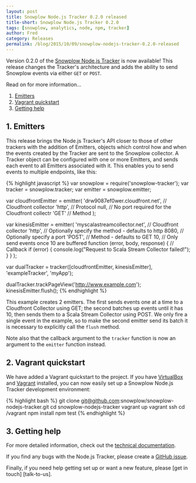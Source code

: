 ```yaml
---
layout: post
title: Snowplow Node.js Tracker 0.2.0 released
title-short: Snowplow Node.js Tracker 0.2.0
tags: [snowplow, analytics, node, npm, tracker]
author: Fred
category: Releases
permalink: /blog/2015/10/09/snowplow-nodejs-tracker-0.2.0-released
---
```


Version 0.2.0 of the [Snowplow Node.js Tracker][repo] is now available! This release changes the Tracker's architecture and adds the ability to send Snowplow events via either `GET` or `POST`.

Read on for more information...

1. [Emitters](/blog/2015/10/09/snowplow-node.js-tracker-0.2.0-released/#emitters)
2. [Vagrant quickstart](/blog/2015/10/09/snowplow-node.js-tracker-0.2.0-released/#vagrant)
3. [Getting help](/blog/2015/10/09/snowplow-node.js-tracker-0.2.0-released/#help)

<!--more-->

<h2 id="emitters">1. Emitters</h2>

This release brings the Node.js Tracker's API closer to those of other trackers with the addition of Emitters, objects which control how and when the events created by the Tracker are sent to the Snowplow collector. A Tracker object can be configured with one or more Emitters, and sends each event to all Emitters associated with it. This enables you to send events to multiple endpoints, like this:

{% highlight javascript %}
var snowplow = require('snowplow-tracker');
var tracker = snowplow.tracker;
var emitter = snowplow.emitter;

var cloudfrontEmitter = emitter(
	'drw9087ef0wer.cloudfront.net', // Cloudfront collector
	'http', // Protocol
	null, // No port required for the Cloudfront collectr
	'GET' // Method
);

var kinesisEmitter = emitter(
	'myscalastreamcollector.net', // Cloudfront collector
	'http', // Optionally specify the method - defaults to http
	8080, // Optionally specify a port
	'POST', // Method - defaults to GET
	10, // Only send events once 10 are buffered
	function (error, body, response) { // Callback
		if (error) {
			console.log("Request to Scala Stream Collector failed!");
		}
	}
);

var dualTracker = tracker([cloudfrontEmitter, kinesisEmitter], 'exampleTracker', 'myApp');

dualTracker.trackPageView('http://www.example.com');
kinesisEmitter.flush();
{% endhighlight %}

This example creates 2 emitters. The first sends events one at a time to a Cloudfront Collector using GET; the second batches up events until it has 10, then sends them to a Scala Stream Collector using POST. We only fire a single event in the example, so to make the second emitter send its batch it is necessary to explicitly call the `flush` method.

Note also that the callback argument to the `tracker` function is now an argument to the `emitter` function instead.

<h2 id="vagrant">2. Vagrant quickstart</h2>

We have added a Vagrant quickstart to the project. If you have [VirtualBox][vbox] and [Vagrant][vagrant] installed, you can now easily set up a Snowplow Node.js Tracker development environment:

{% highlight bash %}
git clone git@github.com:snowplow/snowplow-nodejs-tracker.git
cd snowplow-nodejs-tracker
vagrant up
vagrant ssh
cd /vagrant
npm install
npm test
{% endhighlight %}

<h2 id="help">3. Getting help</h2>

For more detailed information, check out the [technical documentation][tech-docs].

If you find any bugs with the Node.js Tracker, please create a [GitHub issue][issues].

Finally, if you need help getting set up or want a new feature, please [get in touch] [talk-to-us].

[repo]: https://github.com/snowplow/snowplow-nodejs-tracker
[issues]: https://github.com/snowplow/snowplow-nodejs-tracker/issues
[tech-docs]: https://github.com/snowplow/snowplow/wiki/Node.js-tracker
[vagrant]: https://www.vagrantup.com/
[vbox]: https://www.virtualbox.org/

